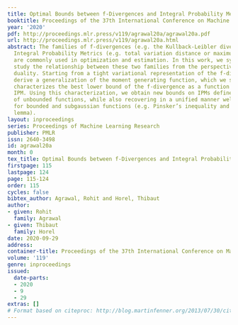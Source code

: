 ```yaml
---
title: Optimal Bounds between f-Divergences and Integral Probability Metrics
booktitle: Proceedings of the 37th International Conference on Machine Learning
year: '2020'
pdf: http://proceedings.mlr.press/v119/agrawal20a/agrawal20a.pdf
url: http://proceedings.mlr.press/v119/agrawal20a.html
abstract: The families of f-divergences (e.g. the Kullback-Leibler divergence) and
  Integral Probability Metrics (e.g. total variation distance or maximum mean discrepancies)
  are commonly used in optimization and estimation. In this work, we systematically
  study the relationship between these two families from the perspective of convex
  duality. Starting from a tight variational representation of the f-divergence, we
  derive a generalization of the moment generating function, which we show exactly
  characterizes the best lower bound of the f-divergence as a function of a given
  IPM. Using this characterization, we obtain new bounds on IPMs defined by classes
  of unbounded functions, while also recovering in a unified manner well-known results
  for bounded and subgaussian functions (e.g. Pinsker’s inequality and Hoeffding’s
  lemma).
layout: inproceedings
series: Proceedings of Machine Learning Research
publisher: PMLR
issn: 2640-3498
id: agrawal20a
month: 0
tex_title: Optimal Bounds between f-Divergences and Integral Probability Metrics
firstpage: 115
lastpage: 124
page: 115-124
order: 115
cycles: false
bibtex_author: Agrawal, Rohit and Horel, Thibaut
author:
- given: Rohit
  family: Agrawal
- given: Thibaut
  family: Horel
date: 2020-09-29
address: 
container-title: Proceedings of the 37th International Conference on Machine Learning
volume: '119'
genre: inproceedings
issued:
  date-parts:
  - 2020
  - 9
  - 29
extras: []
# Format based on citeproc: http://blog.martinfenner.org/2013/07/30/citeproc-yaml-for-bibliographies/
---
```

